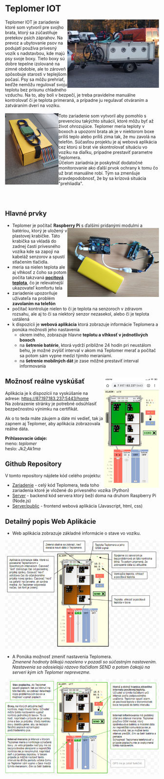 # Teplomer IOT

<img align="right" src="/.doc/trailer.png" width="300">
Teplomer IOT je zariadenie ktoré som vytvoril pre svojho brata, ktorý sa zúčastňuje pretekov psích záprahov. Na prevoz a ubytovanie psov na podujatí používa prívesný vozík s nadstavbou, kde majú psy svoje boxy. Tieto boxy sú dobre tepelne izolované na zimné obdobie, ale to zároveň spôsobuje starosti v teplejšom počasí. Psy sa môžu prehriať, keďže nemôžu regulovať svoju teplotu bez prísunu chladného vzduchu. Na to, aby boli v bezpečí, je treba pravidelne manuálne kontrolovať či je teplota primeraná, a prípadne ju regulavať otváraním a zatváraním dverí na vozíku.
<br><br>
<img align="left" src="/.doc/box.png" width="175">
Toto zariadenie som vytvoril aby pomohlo s prevenciou takýchto situácií, ktoré môžu byť až život ohrozujúce. Teplomer meria teploty v boxoch a upozorní brata ak je v niektorom boxe príliš teplo alebo príliš zima tak, že mu zavolá na telefón.
Súčasťou projektu je aj webová aplikácia cez ktorú si brat vie skontrolovať situáciu vo vozíku na diaľku, prípadne prestaviť parametre Teplomera.<br>
Účelom zariadnia je poskytnúť dodatočné monitorovanie ako ďalší prvok ochrany k tomu čo už brat manuálne robí. Tým sa zmenšuje pravdepodobnosť, že by sa krízová situácia "prehliadla". 


<br><br>

## Hlavné prvky

 * Teplomer je počítač **Raspberry Pi** s ďalšími pridanými modulmi <img align="right" src=".doc/hw.png" width="300" /> a batériou, ktorý je uložený v plastovej krabičke. Táto krabička sa vkladá do zadnej časti prívesného vozíka kde sa zapojí na kabeláž senzorov a spustí stlačením tlačidla.
 * meria sa nielen teplota ale aj vlhkosť z čoho sa potom počíta takzvaná [**pocitová teplota**](https://en.wikipedia.org/wiki/Heat_index), čo je relevatnejší ukazovateľ komfortu tela
 * zariadenie upozorňuje užívateľa na problém **zavolaním na telefón**
 * počítač kontroluje nielen to či je teplota na senzoroch v zdravom rozsahu, ale aj to či sa niektorý senzor nezasekol, alebo či je teplota ustálená 
 * k dispozícii je **webová aplikácia** ktorá zobrazuje informácie Teplomera a ponúka možnosti jeho nastavenia
   * okrem iného, zobrazuje hlavne **teplotu a vlhkosť v jednotlivých boxoch**
   * na **šetrenie batérie**, ktorá vydrží približne 24 hodín pri neustálom behu, je možné zvýšiť interval v akom má Teplomer merať a počítač sa potom sám vypne medzi týmito meraniami.
   * na **šetrenie mobilných dát** je zase môžné prestaviť interval informovania
 

## Možnosť reálne vyskúšať <img align="right" src=".doc/screenshot.png" width="180" />
Aplikácia je k dispozícii na vyskúšanie na adrese: https://87.197.183.237:5443/home <br>
Na zobrazenie stránky je potrebné odsúhlasiť bezpečnostnú výnimku na certifikát.

Ak o to teda máte záujem a dáte mi vedieť, tak ja zapnem aj Teplomer, aby aplikácia zobrazovala reálne dáta. <br>

**Prihlasovacie údaje:** <br>
meno: _teplomer_ <br>
heslo: _Jk2;Ak1ma_ <br>

 
## Github Repository
V tomto repository nájdete kód celého projektu:
* [Zariadenie](https://github.com/MarekDrabik/Teplomer/tree/master/Zariadenie) - celý kód Teplomera, teda toho zariadenia ktoré je vložené do prívesného vozíka (Python)
* [Server](https://github.com/MarekDrabik/Teplomer/tree/master/Server) - backend kód servera ktorý beží doma na druhom Raspberry Pi (Node.js) 
* [Server/public](https://github.com/MarekDrabik/Teplomer/tree/master/Server/public) - frontend webová aplikácia (Javascript, html, css)


## Detailný popis Web Aplikácie

* Web aplikácia zobrazuje základné informácie o stave vo vozíku.

<img float="center" src=".doc/informacieApp.png" />

* A Ponúka možnosť zmeniť nastavenia Teplomera.<br>
_Zmenené hodnoty blikajú nazeleno v pozadí so súčastným nastavením. Nastavenia sa odosielajú rázovo tlačidlom SEND a potom čakajú na serveri kým ich Teplomer neprevezme._
   
<img float="center" src=".doc/instrukcieApp.png" />
